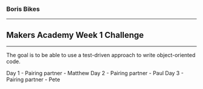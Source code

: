### Boris Bikes

***

## Makers Academy Week 1 Challenge

***

The goal is to be able to use a test-driven approach to write object-oriented code.

Day 1 - Pairing partner - Matthew
Day 2 - Pairing partner - Paul
Day 3 - Pairing partner - Pete
